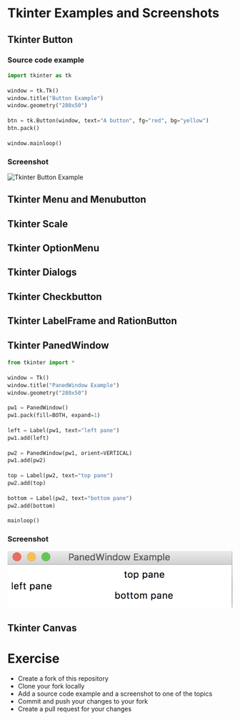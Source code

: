 # Tkinter Examples and Screenshots

## Tkinter Button

### Source code example

```python
import tkinter as tk

window = tk.Tk()
window.title("Button Example")
window.geometry("280x50")

btn = tk.Button(window, text="A button", fg="red", bg="yellow")
btn.pack()

window.mainloop()

```

### Screenshot
![Tkinter Button Example](tkinter_button.png "Tkinter Button Example")


## Tkinter Menu and Menubutton

## Tkinter Scale

## Tkinter OptionMenu

## Tkinter Dialogs

## Tkinter Checkbutton

## Tkinter LabelFrame and RationButton

## Tkinter PanedWindow

```python
from tkinter import *

window = Tk()
window.title("PanedWindow Example")
window.geometry("280x50")

pw1 = PanedWindow()
pw1.pack(fill=BOTH, expand=1)

left = Label(pw1, text="left pane")
pw1.add(left)

pw2 = PanedWindow(pw1, orient=VERTICAL)
pw1.add(pw2)

top = Label(pw2, text="top pane")
pw2.add(top)

bottom = Label(pw2, text="bottom pane")
pw2.add(bottom)

mainloop()
```

### Screenshot
![Tkinter Button Example](tkinter_paned_window.png "Tkinter Button Example")

## Tkinter Canvas

# Exercise
 - Create a fork of this repository
 - Clone your fork locally
 - Add a source code example and a screenshot to one of the topics
 - Commit and push your changes to your fork
 - Create a pull request for your changes
